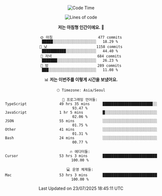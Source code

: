 <div align="center">

<br />

 <!--START_SECTION:waka-->
![Code Time](http://img.shields.io/badge/Code%20Time-4%2C922%20hrs%203%20mins-blue)

![Lines of code](https://img.shields.io/badge/%EC%A0%80%EB%8A%94%20%EC%97%AC%ED%83%9C%EA%B9%8C%EC%A7%80%20-2.0%20million%20%EC%A4%84%EC%9D%98%20%EC%BD%94%EB%93%9C%EB%A5%BC%20%EC%9E%91%EC%84%B1%ED%96%88%EC%96%B4%EC%9A%94.-blue)

**저는 아침형 인간이에요. 🐤** 

```text
🌞 아침                     477 commits         █████░░░░░░░░░░░░░░░░░░░░   18.29 % 
🌆 낮　                     1158 commits        ███████████░░░░░░░░░░░░░░   44.40 % 
🌃 저녁                     684 commits         ███████░░░░░░░░░░░░░░░░░░   26.23 % 
🌙 밤　                     289 commits         ███░░░░░░░░░░░░░░░░░░░░░░   11.08 % 
```


📊 **저는 이번주를 이렇게 시간을 보냈어요.** 

```text
🕑︎ Timezone: Asia/Seoul

💬 프로그래밍 언어들: 
TypeScript               49 hrs 35 mins      ███████████████████████░░   93.47 % 
JavaScript               1 hr 5 mins         █░░░░░░░░░░░░░░░░░░░░░░░░   02.06 % 
JSON                     55 mins             ░░░░░░░░░░░░░░░░░░░░░░░░░   01.75 % 
Other                    41 mins             ░░░░░░░░░░░░░░░░░░░░░░░░░   01.31 % 
Bash                     24 mins             ░░░░░░░░░░░░░░░░░░░░░░░░░   00.77 % 

🔥 에디터들: 
Cursor                   53 hrs 3 mins       █████████████████████████   100.00 % 

💻 운영 체제들: 
Mac                      53 hrs 3 mins       █████████████████████████   100.00 % 
```


 Last Updated on 23/07/2025 18:45:11 UTC
<!--END_SECTION:waka-->

</div>
